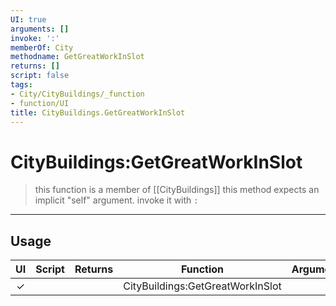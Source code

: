 ```yaml
---
UI: true
arguments: []
invoke: ':'
memberOf: City
methodname: GetGreatWorkInSlot
returns: []
script: false
tags:
- City/CityBuildings/_function
- function/UI
title: CityBuildings.GetGreatWorkInSlot
---
```

# CityBuildings:GetGreatWorkInSlot
> this function is a member of [[CityBuildings]]
> this method expects an implicit "self" argument. invoke it with `:`
-----
## Usage
|  UI | Script | Returns | Function | Arguments |
|:---:|:------:|-------:|:--------:|:---------|
|✓| ||CityBuildings:GetGreatWorkInSlot||
